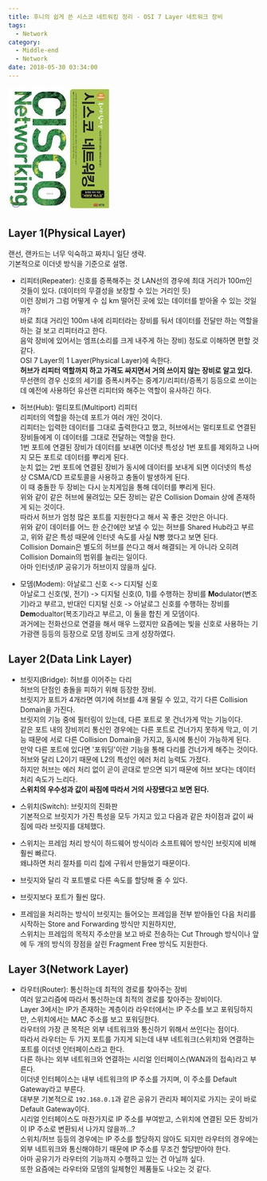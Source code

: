 ```yaml
---
title: 후니의 쉽게 쓴 시스코 네트워킹 정리 - OSI 7 Layer 네트워크 장비
tags:
  - Network
category:
  - Middle-end
  - Network
date: 2018-05-30 03:34:00
---
```


![](/images/network-hardware/thumb.png)

## Layer 1(Physical Layer)
랜선, 랜카드는 너무 익숙하고 짜치니 일단 생략.  
기본적으로 이더넷 방식을 기준으로 설명.

* 리피터(Repeater): 신호를 증폭해주는 것
LAN선의 경우에 최대 거리가 100m인 것들이 있다. (데이터의 무결성을 보장할 수 있는 거리인 듯)  
이런 장비가 그럼 어떻게 수 십 km 떨어진 곳에 있는 데이터를 받아올 수 있는 것일까?  
바로 최대 거리인 100m 내에 리피터라는 장비를 둬서 데이터를 전달만 하는 역할을 하는 걸 보고 리피터라고 한다.  
음악 장비에 있어서는 엠프(소리를 크게 내주게 하는 장비) 정도로 이해하면 편할 것 같다.  
OSI 7 Layer의 1 Layer(Physical Layer)에 속한다.  
**허브가 리피터 역할까지 하고 가격도 싸지면서 거의 쓰이지 않는 장비로 알고 있다.**
무선랜의 경우 신호의 세기를 증폭시켜주는 중계기/리피터/증폭기 등등으로 쓰이는데 예전에 사용하던 유선랜 리피터와 해주는 역할이 유사하긴 하다.

* 허브(Hub): 멀티포트(Multiport) 리피터  
리피터의 역할을 하는데 포트가 여러 개인 것이다.  
리피터는 입력한 데이터를 그대로 출력한다고 했고, 허브에서는 멀티포트로 연결된 장비들에게 이 데이터를 그대로 전달하는 역할을 한다.  
1번 포트에 연결된 장비가 데이터를 보내면 이더넷 특성상 1번 포트를 제외하고 나머지 모든 포트로 데이터를 뿌리게 된다.  
눈치 없는 2번 포트에 연결된 장비가 동시에 데이터를 보내게 되면 이더넷의 특성 상 CSMA/CD 프로토콜을 사용하고 충돌이 발생하게 된다.  
이 때 충돌한 두 장비는 다시 눈치게임을 통해 데이터를 뿌리게 된다.  
위와 같이 같은 허브에 물려있는 모든 장비는 같은 Collision Domain 상에 존재하게 되는 것이다.  
따라서 허브가 엄청 많은 포트를 지원한다고 해서 꼭 좋은 것만은 아니다.  
위와 같이 데이터를 어느 한 순간에만 보낼 수 있는 허브를 Shared Hub라고 부르고,
위와 같은 특성 때문에 인터넷 속도를 사실 N빵 했다고 보면 된다.  
Collision Domain은 별도의 허브를 쓴다고 해서 해결되는 게 아니라 오히려 Collision Domain의 범위를 늘리는 일이다.  
아마 인터넷/IP 공유기가 허브이지 않을까 싶다.  

* 모뎀(Modem): 아날로그 신호 <-> 디지털 신호  
아날로그 신호(빛, 전기) -> 디지털 신호(0, 1)를 수행하는 장비를 **Mo**dulator(변조기)라고 부르고,
반대인 디지털 신호 -> 아날로그 신호를 수행하는 장비를 **Dem**odualtor(복조기)라고 부르고, 이 둘을 합친 게 모뎀이다.  
과거에는 전화선으로 연결을 해서 매우 느렸지만 요즘에는 빛을 신호로 사용하는 기가광랜 등등의 등장으로 모뎀 장비도 크게 성장하였다.

## Layer 2(Data Link Layer)
* 브릿지(Bridge): 허브를 이어주는 다리  
허브의 단점인 충돌을 피하기 위해 등장한 장비.  
브릿지가 포트가 4개라면 여기에 허브를 4개 물릴 수 있고, 각기 다른 Collision Domain을 가진다.  
브릿지의 기능 중에 필터링이 있는데, 다른 포트로 못 건너가게 막는 기능이다.  
같은 포트 내의 장비끼리 통신인 경우에는 다른 포트로 건너가지 못하게 막고,
이 기능 때문에 서로 다른 Collision Domain을 가지고, 동시에 통신이 가능하게 된다.  
만약 다른 포트에 있다면 '포워딩'이란 기능을 통해 다리를 건너가게 해주는 것이다.  
허브와 달리 L2이기 때문에 L2의 특성인 에러 처리 능력도 가졌다.  
하지만 허브는 에러 처리 없이 곧이 곧대로 받으면 되기 때문에 허브 보다는 데이터 처리 속도가 느리다.  
**스위치의 우수성과 값이 싸짐에 따라서 거의 사장됐다고 보면 된다.**

* 스위치(Switch): 브릿지의 진화판  
기본적으로 브릿지가 가진 특성을 모두 가지고 있고 다음과 같은 차이점과 값이 싸짐에 따라 브릿지를 대체했다.  
* 스위치는 프레임 처리 방식이 하드웨어 방식이라 소프트웨어 방식인 브릿지에 비해 훨씬 빠르다.  
왜냐하면 처리 절차를 미리 칩에 구워서 만들었기 때문이다.  
* 브릿지와 달리 각 포트별로 다른 속도를 할당해 줄 수 있다.  
* 브릿지보다 포트가 훨씬 많다.  
* 프레임을 처리하는 방식이 브릿지는 들어오는 프레임을 전부 받아들인 다음 처리를 시작하는 Store and Forwarding 방식만 지원하지만,  
스위치는 프레임의 목적지 주소만을 보고 바로 전송하는 Cut Through 방식이나 앞에 두 개의 방식의 장점을 살린 Fragment Free 방식도 지원한다.  

## Layer 3(Network Layer)
* 라우터(Router): 통신하는데 최적의 경로를 찾아주는 장비  
여러 알고리즘에 따라서 통신하는데 최적의 경로를 찾아주는 장비이다.  
Layer 3에서는 IP가 존재하는 계층이라 라우터에서는 IP 주소를 보고 포워딩하지만, 스위치에서는 MAC 주소를 보고 포워딩한다.  
라우터의 가장 큰 목적은 외부 네트워크와 통신하기 위해서 쓰인다는 점이다.  
따라서 라우터는 두 가지 포트를 가지게 되는데 내부 네트워크(스위치)와 연결하는 포트를 이더넷 인터페이스라고 한다.  
다른 하나는 외부 네트워크와 연결하는 시리얼 인터페이스(WAN과의 접속)라고 부른다.  
이더넷 인터페이스는 내부 네트워크의 IP 주소를 가지며, 이 주소를 Default Gateway라고 부른다.  
대부분 기본적으로 `192.168.0.1`과 같은 공유기 관리자 페이지로 가지는 곳이 바로 Default Gateway이다.  
시리얼 인터페이스도 마찬가지로 IP 주소를 부여받고, 스위치에 연결된 모든 장비가 이 IP 주소로 변환되서 나가지 않을까...?  
스위치/허브 등등의 경우에는 IP 주소를 할당하지 않아도 되지만 라우터의 경우에는 외부 네트워크와 통신해야하기 때문에 IP 주소를 무조건 할당받아야 한다.  
아마 공유기가 라우터의 기능까지 수행하고 있는 건 아닐까 싶다.  
또한 요즘에는 라우터와 모뎀의 일체형인 제품들도 나오는 것 같다.  

 
